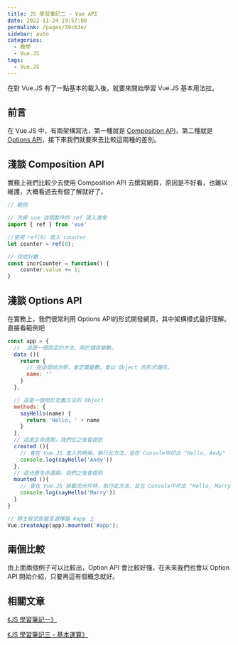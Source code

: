 ```yaml
---
title: JS 學習筆記二 - Vue API
date: 2022-11-24 19:57:00
permalink: /pages/39c63e/
sidebar: auto
categories:
  - 教學
  - Vue.JS
tags:
  - Vue.JS
---
```


在對 Vue.JS 有了一點基本的載入後，就要來開始學習 Vue.JS 基本用法拉。

<!-- more -->

## 前言
在 Vue.JS 中，有兩架構寫法，第一種就是 [Composition API](#淺談-composition-api)，第二種就是 [Options API](#淺談-options-api)，接下來我們就要來去比較這兩種的差別。

## 淺談 Composition API
實務上我們比較少去使用 Composition API 去撰寫網頁，原因是不好看，也難以維護，大概看過去有個了解就好了。

```javascript
// 範例

// 先將 vue 這個套件的 ref 匯入進來
import { ref } from 'vue'

//使用 ref(0) 放入 counter
let counter = ref(0);

// 完成計數
const incrCounter = function() {
    counter.value += 1;
}
```

## 淺談 Options API
在實務上，我們很常利用 Options API的形式開發網頁，其中架構模式最好理解。直接看範例吧

```javascript
const app = {
  //  這是一個固定的方法，用於儲存變數。
  data (){
    return {
      // 在這個地方呢，會定義變數，會以 Object 的形式儲存。
      name: ''
    }
  },

  // 這是一個用於定義方法的 Object 
  methods: {
    sayHello(name) {
      return 'Hello, ' + name
    }
  },
  // 這是生命週期，我們在之後會提到
  created (){
    // 會在 Vue.JS 進入的時候，執行此方法，並在 Console中印出 "Hello, Andy"
    console.log(sayHello('Andy'))
  },
  // 這也是生命週期，我們之後會提到
  mounted (){
    // 會在 Vue.JS 掛載完元件時，執行此方法，並在 Console中印出 "Hello, Marry"
    console.log(sayHello('Marry'))
  }
}

// 將主程式掛載至選擇器 #app 上
Vue.createApp(app).mounted('#app');
```

## 兩個比較
由上面兩個例子可以比較出，Option API 會比較好懂，在未來我們也會以 Option API 開始介紹，只要再這有個概念就好。

## 相關文章

[《JS 學習筆記一》](/pages/1dea37/)

[《JS 學習筆記三 - 基本運算》](/pages/a3e20f/)
